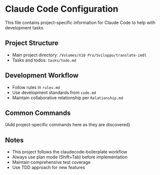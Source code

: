 # Claude Code Configuration

This file contains project-specific information for Claude Code to help with development tasks.

## Project Structure
- Main project directory: `/Volumes/X10 Pro/Sviluppo/translate-imdl`
- Tasks and todos: `tasks/todo.md`

## Development Workflow
- Follow rules in `rules.md`
- Use development standards from `code.md`
- Maintain collaborative relationship per `Relationship.md`

## Common Commands
(Add project-specific commands here as they are discovered)

## Notes
- This project follows the claudecode-boilerplate workflow
- Always use plan mode (Shift+Tab) before implementation
- Maintain comprehensive test coverage
- Use TDD approach for new features